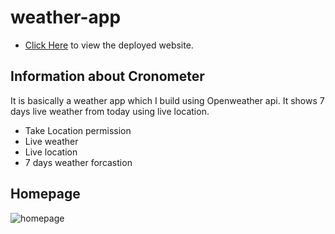 # weather-app


* [Click Here](https://weather-app-soumitra.netlify.app/) to view the deployed website.


## Information about Cronometer 

<p> It is basically a weather app which I build using Openweather api. It shows 7 days live weather from today using live location.</p>
<ul>
        <li>Take Location permission</li>
        <li>Live weather</li>
        <li>Live location</li>
        <li>7 days weather forcastion</li>
  </ul>
  
## Homepage 

<img src="https://i.ibb.co/TmsgJjB/Screenshot-2022-10-22-235355.png" alt="homepage" />
